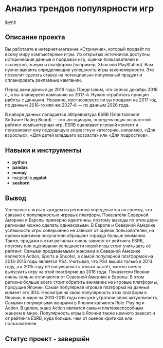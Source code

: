 # Анализ трендов популярности игр

[ipynb](https://github.com/volovik-denis/yandex-practicum/blob/main/DA%2005%20Games%20popularity%20trends%20analysis/Анализ%20трендов%20популярности%20игр.ipynb)

## Описание проекта

Вы работаете в интернет-магазине «Стримчик», который продаёт по всему миру компьютерные игры. Из открытых источников доступны исторические данные о продажах игр, оценки пользователей и экспертов, жанры и платформы (например, Xbox или PlayStation). Вам нужно выявить определяющие успешность игры закономерности. Это позволит сделать ставку на потенциально популярный продукт и спланировать рекламные кампании.

Перед вами данные до 2016 года. Представим, что сейчас декабрь 2016 г., и вы планируете кампанию на 2017-й. Нужно отработать принцип работы с данными. Неважно, прогнозируете ли вы продажи на 2017 год по данным 2016-го или же 2027-й — по данным 2026 года.

В наборе данных попадается аббревиатура ESRB (Entertainment Software Rating Board) — это ассоциация, определяющая возрастной рейтинг компьютерных игр. ESRB оценивает игровой контент и присваивает ему подходящую возрастную категорию, например, «Для взрослых», «Для детей младшего возраста» или «Для подростков».

## Навыки и инструменты

- **python**
- **pandas**
- **numpy**
- matplotlib.**pyplot**
- **seaborn**

## Вывод

Успешность игры в каждом из регионов определяется по своему, что связано с популярностью игровых платформ. Показатели Северной Америки и Европы примерно идентичны, поэтому выводы по этим двум регионам можно сделать одинаковыми. В Европе и Северной Америке успешность игры совершенно не зависит от оценок пользователей, на оценки критиков покупатели обращают гораздо больше внимания. Также, продажи в этих регионах очень зависят от рейтинга ESRB, поэтому при оценивании успешности новой игры стоит учитывать её рейтинг. Самыми продаваемыми жанрами в Северной Америке являются Action, Sports и Shooter, а самой популярной платформой на 2013-2015 годы является PS4. Учитывая, что PS4 вышла только в 2013 году, а к 2015 году её популярность только растёт, можно смело выпускать игру на этой платформе до 2018 года. Показатели Японии очень сильно отличаются от Северной Америки и Европы. В этом регионе больше всего стоит обратить внимание на игровые платформы, присущие Японии. Самая популярная игровая платформа на данный момент это 3DS. Несмотря на свою популярность этих платформ в Японии, в мире на 2013-2015 годы они уже утратили свою актуальность. Самыми популярными жанрами в Японии являются Role-Playing и Action. В целом, жанр Action является самым платёжеспособным жанром в мире. Популярность игры в Японии также немного зависит и от рейтинга ESRB, куда больше. чем от оценок критиков или пользователей

## Статус проект - завершён

